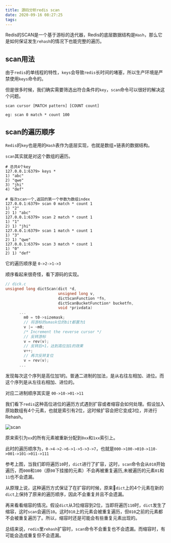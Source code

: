 ```yaml
---
title: 源码分析redis scan
date: 2020-09-16 08:27:25
tags:
---
```


Redis的SCAN是一个基于游标的迭代器，Redis的底层数据结构是`Hash`，那么它是如何保证发生`rehash`的情况下也能完整的遍历。

<!-- more -->

## scan用法

由于`redis`的单线程的特性，`keys`会导致`redis`长时间的堵塞，所以生产环境是严禁使用`keys`命令的。

但是很多时候，我们确实需要筛选出符合条件的`key`，`scan`命令可以很好的解决这个问题。

```shell
scan cursor [MATCH pattern] [COUNT count]

eg: scan 0 match * count 100
```


## scan的遍历顺序

`Redis`的`key`也是用的`Hash`表作为底层实现，也就是数组+链表的数据结构。

`scan`其实就是对这个数组的遍历。

```
# 总共4个key
127.0.0.1:6379> keys *
1) "abc"
2) "qwe"
3) "jhi"
4) "def"

# 每次scan一个,返回的第一个参数为数组index
127.0.0.1:6379> scan 0 match * count 1
1) "2"
2) 1) "abc"
127.0.0.1:6379> scan 2 match * count 1
1) "1"
2) 1) "jhi"
127.0.0.1:6379> scan 1 match * count 1
1) "3"
2) 1) "qwe"
127.0.0.1:6379> scan 3 match * count 1
1) "0"
2) 1) "def"
```

它的遍历顺序是 `0->2->1->3`

顺序看起来很奇怪，看下源码的实现。

```C
// dick.c
unsigned long dictScan(dict *d,
                       unsigned long v,
                       dictScanFunction *fn,
                       dictScanBucketFunction* bucketfn,
                       void *privdata)
      ...
        m0 = t0->sizemask;
        // 将游标的umask位的bit都置为1
        v |= ~m0;
        /* Increment the reverse cursor */
        // 反转游标
        v = rev(v);
        // 反转后+1，达到高位加1的效果
        v++;
        // 再次反转复位
        v = rev(v);
      ...  
```

发现每次这个序列是高位加1的。普通二进制的加法，是从右往左相加、进位。而这个序列是从左往右相加、进位的。

对应二进制顺序其实是 `00->10->01->11`

我们看下`redis`这种高位进位的遍历方式遇到扩容或者缩容会如何处理。假设加入原始数组有4个元素，也就是索引有2位，这时候扩容会把它变成3位，并进行Rehash。

![scan](https://pic.hupai.pro/img/scan.png)

原来索引为`xx`的所有元素被重新分配到`0xx`和`1xx`索引上。

此时的遍历顺序为，`0->4->2->6->1->5->3->7`，也就是`000->100->010->110->001->101->011->111`

参考上图，当我们即将遍历`10`时，`dict`进行了扩容，这时，`scan`命令会从`010`开始遍历，而`000`和`100`（原`00`下挂接的元素）不会再被重复遍历,未被遍历的元素`01`和`11`也不会遗漏。

从原理上说，这种遍历方式保证了在扩容的时候，原来`dict`上的4个元素在新的`dict`上保持了原来的遍历顺序，因此不会重复并且不会遗漏。

再来看看缩容的情况。假设`dict`从3位缩容到2位，当即将遍历`110`时，`dict`发生了缩容，这时`scan`会遍历`10`。这时`010`上的元素会被重复遍历，但`010`之前的元素都不会被重复遍历了。所以，缩容时还是可能会有些重复元素出现的。

总结来说，`redis`里`rehash`扩容时，`scan`命令不会重复也不会遗漏。而缩容时，有可能会造成重复但不会遗漏。

